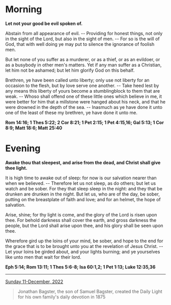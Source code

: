 # Morning

**Let not your good be evil spoken of.**
 
Abstain from all appearance of evil. -- Providing for honest things, not only in the sight of the Lord, but also in the sight of men. -- For so is the will of God, that with well doing ye may put to silence the ignorance of foolish men.
 
But let none of you suffer as a murderer, or as a thief, or as an evildoer, or as a busybody in other men's matters. Yet if any man suffer as a Christian, let him not be ashamed; but let him glorify God on this behalf.
 
Brethren, ye have been called unto liberty; only use not liberty for an occasion to the flesh, but by love serve one another. -- Take heed lest by any means this liberty of yours become a stumblingblock to them that are weak. -- Whoso shall offend one of these little ones which believe in me, it were better for him that a millstone were hanged about his neck, and that he were drowned in the depth of the sea. -- Inasmuch as ye have done it unto one of the least of these my brethren, ye have done it unto me.  

**Rom 14:16; 1 Thes 5:22; 2 Cor 8:21; 1 Pet 2:15; 1 Pet 4:15,16; Gal 5:13; 1 Cor 8:9; Matt 18:6; Matt 25:40**

# Evening

**Awake thou that sleepest, and arise from the dead, and Christ shall give thee light.**
 
It is high time to awake out of sleep: for now is our salvation nearer than when we believed. -- Therefore let us not sleep, as do others; but let us watch and be sober. For they that sleep sleep in the night: and they that be drunken are drunken in the night. But let us, who are of the day, be sober, putting on the breastplate of faith and love; and for an helmet, the hope of salvation.
 
Arise, shine; for thy light is come, and the glory of the Lord is risen upon thee. For behold darkness shall cover the earth, and gross darkness the people, but the Lord shall arise upon thee, and his glory shall be seen upon thee.
 
Wherefore gird up the loins of your mind, be sober, and hope to the end for the grace that is to be brought unto you at the revelation of Jesus Christ. -- Let your loins be girded about, and your lights burning; and ye yourselves like unto men that wait for their lord.  

**Eph 5:14; Rom 13:11; 1 Thes 5:6-8; Isa 60:1,2; 1 Pet 1:13; Luke 12:35,36**

---

[Sunday 11-December, 2022](https://t.me/s/daily_light)

> Jonathan Bagster, the son of Samuel Bagster, created the Daily Light for his own family's daily devotion in 1875

